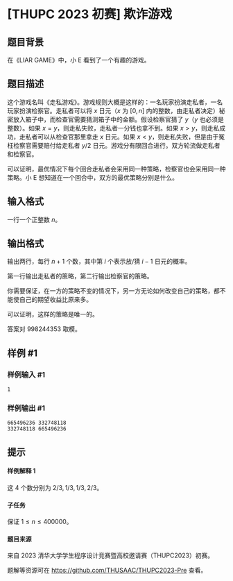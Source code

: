 # [THUPC 2023 初赛] 欺诈游戏

## 题目背景

在《LIAR GAME》中，小 E 看到了一个有趣的游戏。

## 题目描述

这个游戏名叫《走私游戏》。游戏规则大概是这样的：一名玩家扮演走私者，一名玩家扮演检察官。走私者可以将 $x$ 日元（$x$ 为 $[0,n]$ 内的整数，由走私者决定）秘密放入箱子中，而检查官需要猜测箱子中的金额。假设检察官猜了 $y$（$y$ 也必须是整数）。如果 $x=y$，则走私失败，走私者一分钱也拿不到。如果 $x>y$，则走私成功，走私者可以从检查官那里拿走 $x$ 日元。如果 $x<y$，则走私失败，但是由于冤枉检察官需要赔付给走私者 $y/2$ 日元。游戏分有限回合进行。双方轮流做走私者和检察官。

可以证明，最优情况下每个回合走私者会采用同一种策略，检察官也会采用同一种策略。小 E 想知道在一个回合中，双方的最优策略分别是什么。

## 输入格式

一行一个正整数 $n$。

## 输出格式

输出两行，每行 $n+1$ 个数，其中第 $i$ 个表示放/猜 $i-1$ 日元的概率。

第一行输出走私者的策略，第二行输出检察官的策略。

你需要保证，在一方的策略不变的情况下，另一方无论如何改变自己的策略，都不能使自己的期望收益比原来多。

可以证明，这样的策略是唯一的。

答案对 $998244353$ 取模。

## 样例 #1

### 样例输入 #1
```
1
```

### 样例输出 #1

```
665496236 332748118
332748118 665496236
```

## 提示

#### 样例解释 1

这 $4$ 个数分别为 $2/3,1/3,1/3,2/3$。

#### 子任务

保证 $1\le n \le 400000$。

#### 题目来源

来自 2023 清华大学学生程序设计竞赛暨高校邀请赛（THUPC2023）初赛。

题解等资源可在 <https://github.com/THUSAAC/THUPC2023-Pre> 查看。
